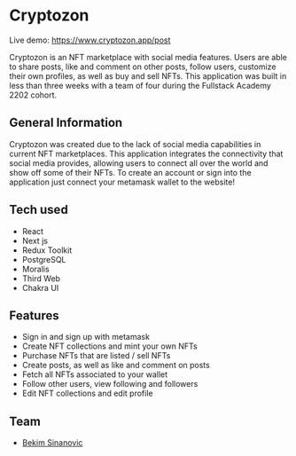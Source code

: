 # Cryptozon 
Live demo: https://www.cryptozon.app/post

Cryptozon is an NFT marketplace with social media features. Users are able to share posts, like and comment on other posts, follow users, customize their own profiles, as well as buy and sell NFTs. This application was built in less than three weeks with a team of four during the Fullstack Academy 2202 cohort. 

## General Information
Cryptozon was created due to the lack of social media capabilities in current NFT marketplaces. This application integrates the connectivity that social media provides, allowing users to connect all over the world and show off some of their NFTs. To create an account or sign into the application just connect your metamask wallet to the website!

## Tech used
- React
- Next js
- Redux Toolkit
- PostgreSQL
- Moralis
- Third Web
- Chakra UI

## Features 
- Sign in and sign up with metamask 
- Create NFT collections and mint your own NFTs
- Purchase NFTs that are listed / sell NFTs 
- Create posts, as well as like and comment on posts
- Fetch all NFTs associated to your wallet 
- Follow other users, view following and followers
- Edit NFT collections and edit profile

## Team 
<ul>
  <li>
    <a href="https://github.com/beksina">Bekim Sinanovic</a>
  </li>  
</ul>
